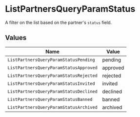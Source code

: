 # ListPartnersQueryParamStatus

A filter on the list based on the partner's `status` field.


## Values

| Name                                   | Value                                  |
| -------------------------------------- | -------------------------------------- |
| `ListPartnersQueryParamStatusPending`  | pending                                |
| `ListPartnersQueryParamStatusApproved` | approved                               |
| `ListPartnersQueryParamStatusRejected` | rejected                               |
| `ListPartnersQueryParamStatusInvited`  | invited                                |
| `ListPartnersQueryParamStatusDeclined` | declined                               |
| `ListPartnersQueryParamStatusBanned`   | banned                                 |
| `ListPartnersQueryParamStatusArchived` | archived                               |